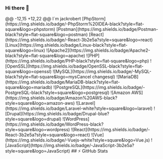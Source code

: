 ### Hi there 👋

<!--
**jackrobert916/jackrobert916** is a ✨ _special_ ✨ repository because its `README.md` (this file) appears on your GitHub profile. --!>

@@ -12,15 +12,22 @@ I´m jackrobert
  [PhpStorm](https://img.shields.io/badge/-PhpStorm%20IDEA-black?style=flat-square&logo=phpstorm)
  [Postman](https://img.shields.io/badge/Postman-black?style=flat-square&logo=postman)

  [React](https://img.shields.io/badge/-React-3b2e5a?style=square&logo=react)
  [Linux](https://img.shields.io/badge/Linux-black?style=flat-square&logo=linux)
  ![Apache2](https://img.shields.io/badge/Apache2-black?style=flat-square&logo=apache)
  ![PHP](https://img.shields.io/badge/PHP-black?style=flat-square&logo=php)
  ![OpenSSL](https://img.shields.io/badge/OpenSSL-black?style=flat-square&logo=openssl)
  ![MySQL](https://img.shields.io/badge/-MySQL-black?style=flat-square&logo=mysCancel changesql)
  ![MariaDB](https://img.shields.io/badge/MariaDB-black?style=flat-square&logo=mariadb)
  ![PostgreSQL](https://img.shields.io/badge/-PostgreSQL-black?style=square&logo=postgresql)
  ![Amazon AWS](https://img.shields.io/badge/Amazon%20AWS-black?style=square&logo=amazon-aws)

  ![Laravel](https://img.shields.io/badge/Laravel-white?style=square&logo=laravel)
  ![Drupal](https://img.shields.io/badge/Drupal-blue?style=square&logo=drupal)
  ![WordPress](https://img.shields.io/badge/WordPress-black?style=square&logo=wordpress)

  ![React](https://img.shields.io/badge/-React-3b2e5a?style=square&logo=react)
  ![Vue](https://img.shields.io/badge/-Vuejs-white?style=square&logo=Vue.js)
  ![JavaScript](https://img.shields.io/badge/-JavaScript-3b2e5a?style=square&logo=JavaScript)


## ⚡ GitHub Stats

